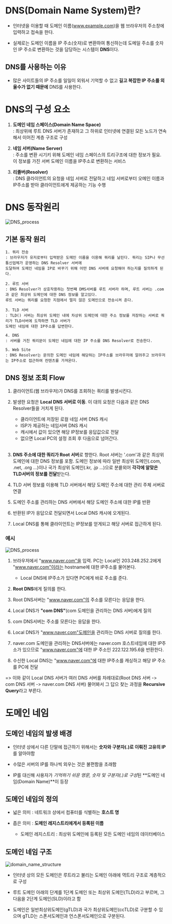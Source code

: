 # DNS(Domain Name System)란?

* 인터넷을 이용할 때 도메인 이름(www.example.com)을 웹 브라우저의 주소창에 입력하고 접속을 한다.

* 실제로는 도메인 이름을 IP 주소(숫자)로 변환하여 통신하는데 도메일 주소를 숫자인 IP 주소로 변환하는 것을 담당하는 시스템이 **DNS**이다.  

## DNS를 사용하는 이유

* 많은 사이트들의 IP 주소를 일일이 외워서 기억할 수 없고 **길고 복잡한 IP 주소를 외울수가 없기 때문에** DNS를 사용한다.  

# DNS의 구성 요소

1. **도메인 네임 스페이스(Domain Name Space)**  
: 최상위에 루트 DNS 서버가 존재하고 그 하위로 인터넷에 연결된 모든 노드가 연속해서 이어진 계층 구조로 구성  

2. **네임 서버(Name Server)**  
: 주소를 변환 시기키 위해 도메인 네임 스페이스의 트리구조에 대한 정보가 필요. 이 정보를 가진 서버 도메인 이름을 IP주소로 변환하는 서비스

3. **리졸버(Resolver)**  
: DNS 클라이언트의 요청을 네임 서버로 전달하고 네임 서버로부터 오메인 이름과 IP주소를 받아 클라이언트에게 제공하는 기능 수행

# DNS 동작원리

![DNS_process](https://img1.daumcdn.net/thumb/R1280x0/?scode=mtistory2&fname=https%3A%2F%2Fblog.kakaocdn.net%2Fdn%2FcgbNqc%2Fbtq1uuMDN4D%2Fcfifchk6rOn14ZyP9LB8O0%2Fimg.jpg)  

## 기본 동작 원리
```
1. 쿼리 전송  
: 브라우저가 유저로부터 입력받은 도메인 이름을 이용해 쿼리를 날린다. 쿼리는 SIP나 무선 통신업체가 운영하는 DNS Resolver 서버에 
도달하여 도메인 네임을 IP로 바꾸기 위해 어떤 DNS 서버에 요청해야 하는지를 질의하게 된다.  

2. 루트 서버  
: DNS Resolver가 상호작용하는 첫번째 DMS서버를 루트 서버라 하며, 루트 서버는 .com과 같은 최상위 도메인에 대한 DNS 정보를 알고있다.
루트 서버는 쿼리를 요청한 지점에서 멀지 않은 도메인으로 전송시켜 준다.

3. TLD 서버  
: TLD() 서버는 최상위 도메인 내에 차상위 도메인에 대한 주소 정보를 저장하는 서버로 쿼리가 TLD서버에 도착하면 TLD 서버가
도메인 네임에 대한 IP주소를 답변한다.

4. DNS
: 서버를 거친 쿼리문이 도메인 네임에 대한 IP 주소를 DNS Resolver로 전송한다.

5. Web Site
: DNS Resolver는 문의한 도메인 네임에 해당하는 IP주소를 브라우저에 알려주고 브라우저는 IP주소로 접근하여 컨텐츠를 가져온다.
```

## DNS 정보 조회 Flow

1. 클라이언트(웹 브라우저)가 DNS를 조회하는 쿼리를 발생시킨다.

2. 발생한 요청은 **Local DNS 서버로 이동**. 이 대의 요청은 다음과 같은 DNS Resolver들을 거치게 된다.  
    - 클라이언트에 저장된 로컬 네임 서버 DNS 캐시
    - ISP가 제공하는 네임서버 DNS 캐시
    - 캐시에서 값이 있으면 해당 IP정보를 응답값으로 전달
    - 없으면 Local PC의 설정 조회 후 다음으로 넘어간다.
<br><br>

3. **DNS 주소에 대한 쿼리가 Root 서버**로 향한다. Root 서버는 '.com'과 같은 최상위 도메인에 대한 DNS 정보를 포함. 도메인 정보에 따라 일반 최상위 도메인(.com, .net, .org ...)이나 국가 최상위 도메인(.kr, .jp ...)으로 분륟외어 **각각에 알맞은 TLD서버의 정보를 전달**받는다.

4. TLD 서버 정보를 이용해 TLD 서버에서 해당 도메인 주소에 대한 관리 주체 서버로 연결

5. 도메인 주소를 관리하는 DNS 서버에서 해당 도메인 주소에 대한 IP를 반환

6. 반환된 IP가 응답으로 전달되면서 Local DNS 캐시에 오게된다.

7. Local DNS를 통해 클라이언트는 IP정보를 얻게되고 해당 서버로 접근하게 된다.

### 예시

![DNS_process](https://img1.daumcdn.net/thumb/R1280x0/?scode=mtistory2&fname=https%3A%2F%2Fblog.kakaocdn.net%2Fdn%2FcXT3gz%2FbtrnbIDMwgR%2FORrJDVES2Jd7kevBbC1tD1%2Fimg.png)  

1. 브라우저에서 "www.naver.com"을 입력. PC는 Local인 203.248.252.2에게 "www.naver.com"이라는 hostname에 대한 IP주소를 물어본다.  
    * Local DNS에 IP주소가 있다면 PC에게 바로 주소를 준다.

2. **Root DNS**에게 질의를 한다.

3. Root DNS서버는 "www.naver.com"의 주소를 모른다는 응답을 한다.

4. Local DNS가 **"com DNS"**(com 도메인을 관리하는 DNS 서버)에게 질의

5. com DNS서버는 주소를 모른다는 응답을 한다.

6. Local DNS가 "www.naver.com"도메인을 관리하는 DNS 서버로 질의를 한다.

7. naver.com 도메인을 관리하는 DNS서버에는 naver.com 호스트네임에 대한 IP주소가 있으므로 "www.naver.com"에 대한 IP 주소인 222.122.195.6을 반환한다.

8. 수신한 Local DNS는 "www.naver.com"에 대한 IP주소를 캐싱하고 해당 IP 주소를 PC에 전달

=> 이와 같이 Local DNS 서버가 여러 DNS 서버를 차례대로(Root DNS 서버 -> com DNS 서버 -> naver.com DNS 서버) 물어봐서 그 답으 찾는 과정을 **Recursive Query**라고 부른다.

# 도메인 네임

## 도메인 네임의 발생 배경

* 인터넷 상에서 다른 단말에 접근하기 위해서는 **숫자와 구분자(.)로 이뤄진 고유의 IP**를 알아야함

* 수많은 서버의 IP를 하나씩 외우는 것은 불편함을 초래함

* IP를 대신해 사용자가 *기억하기 쉬운 영문, 숫자 및 구분자(.)로 구성*된 **도메인 네임(Domain Name)**이 등장

## 도메인 네임의 정의

* 넓은 의미 : 네트워크 상에서 컴퓨터를 식별하는 **호스트 명**

* 좁은 의미 : **도메인 레지스트리에게서 등록된 이름** 
    - 도메인 레지스트리 : 최상위 도메인에 등록된 모든 도메인 네임의 데이터베이스

## 도메인 네임 구조

![domain_name_structure](https://t1.daumcdn.net/cfile/tistory/997DA9405BDFB7B71E)  

* 인터넷 상의 모든 도메인은 루트라고 불리는 도메인 아래에 역트리 구조로 계층적으로 구성

* 루트 도메인 아래의 단계를 1단계 도메인 또는 최상위 도메인(TLD)라고 부르며, 그 다음을 2단계 도메인(SLD)이라고 함

* 도메인은 일반최상위도메인(gTLD)과 국가 최상위도메인(ccTLD)로 구분할 수 있으며 gTLD는 스폰서도메인과 언스폰서도메인으로 구분된다.
